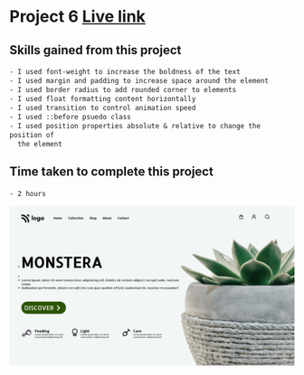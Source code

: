# Project 6 [Live link](https://project6-plants.netlify.app/)

## Skills gained from this project
    - I used font-weight to increase the boldness of the text
    - I used margin and padding to increase space around the element
    - I used border radius to add rounded corner to elements
    - I used float formatting content horizontally
    - I used transition to control animation speed 
    - I used ::before psuedo class 
    - I used position properties absolute & relative to change the position of  
      the element

## Time taken to complete this project
    - 2 hours

![image](./Screenshot%20(367).png)
